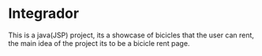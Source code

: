 # Integrador
This is a java(JSP) project, its a showcase of bicicles that the user can rent, the main idea of the project its to be a bicicle rent page.
